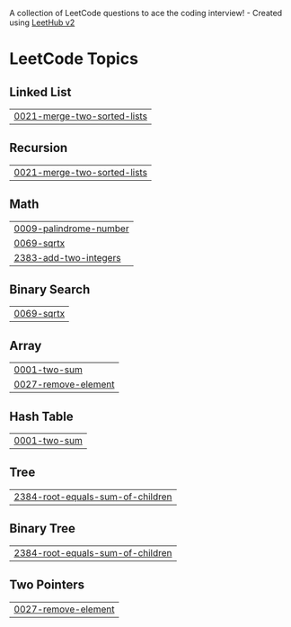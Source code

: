 A collection of LeetCode questions to ace the coding interview! - Created using [LeetHub v2](https://github.com/arunbhardwaj/LeetHub-2.0)
<!---LeetCode Topics Start-->
# LeetCode Topics
## Linked List
|  |
| ------- |
| [0021-merge-two-sorted-lists](https://github.com/ahsanhabib082/Leet_Code/tree/master/0021-merge-two-sorted-lists) |
## Recursion
|  |
| ------- |
| [0021-merge-two-sorted-lists](https://github.com/ahsanhabib082/Leet_Code/tree/master/0021-merge-two-sorted-lists) |
## Math
|  |
| ------- |
| [0009-palindrome-number](https://github.com/ahsanhabib082/Leet_Code/tree/master/0009-palindrome-number) |
| [0069-sqrtx](https://github.com/ahsanhabib082/Leet_Code/tree/master/0069-sqrtx) |
| [2383-add-two-integers](https://github.com/ahsanhabib082/Leet_Code/tree/master/2383-add-two-integers) |
## Binary Search
|  |
| ------- |
| [0069-sqrtx](https://github.com/ahsanhabib082/Leet_Code/tree/master/0069-sqrtx) |
## Array
|  |
| ------- |
| [0001-two-sum](https://github.com/ahsanhabib082/Leet_Code/tree/master/0001-two-sum) |
| [0027-remove-element](https://github.com/ahsanhabib082/Leet_Code/tree/master/0027-remove-element) |
## Hash Table
|  |
| ------- |
| [0001-two-sum](https://github.com/ahsanhabib082/Leet_Code/tree/master/0001-two-sum) |
## Tree
|  |
| ------- |
| [2384-root-equals-sum-of-children](https://github.com/ahsanhabib082/Leet_Code/tree/master/2384-root-equals-sum-of-children) |
## Binary Tree
|  |
| ------- |
| [2384-root-equals-sum-of-children](https://github.com/ahsanhabib082/Leet_Code/tree/master/2384-root-equals-sum-of-children) |
## Two Pointers
|  |
| ------- |
| [0027-remove-element](https://github.com/ahsanhabib082/Leet_Code/tree/master/0027-remove-element) |
<!---LeetCode Topics End-->